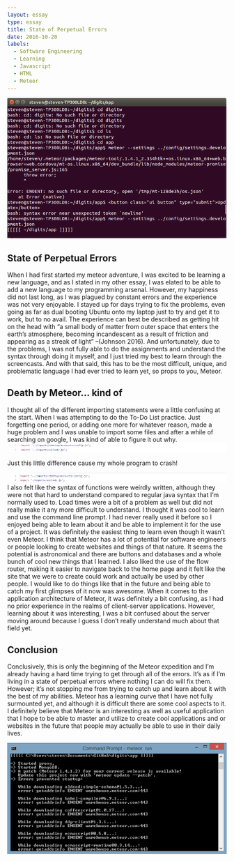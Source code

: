 ```yaml
---
layout: essay
type: essay
title: State of Perpetual Errors
date: 2016-10-20
labels:
  - Software Engineering
  - Learning
  - Javascript
  - HTML
  - Meteor
---
```

<img class="ui image" src="../images/ubuntus.png">

## State of Perpetual Errors

When I had first started my meteor adventure, I was excited to be learning a new language, and as I stated in my other essay, I was elated to be able to add a new language to my programming arsenal. However, my happiness did not last long, as I was plagued by constant errors and the experience was not very enjoyable. I stayed up for days trying to fix the problems, even going as far as dual booting Ubuntu onto my laptop just to try and get it to work, but to no avail. The experience can best be described as getting hit on the head with “a small body of matter from outer space that enters the earth’s atmosphere, becoming incandescent as a result of friction and appearing as a streak of light” –(Johnson 2016). And unfortunately, due to the problems, I was not fully able to do the assignments and understand the syntax through doing it myself, and I just tried my best to learn through the screencasts. And with that said, this has to be the most difficult, unique, and problematic language I had ever tried to learn yet, so props to you, Meteor.

## Death by Meteor... kind of

I thought all of the different importing statements were a little confusing at the start. When I was attempting to do the To-Do List practice. Just forgetting one period, or adding one more for whatever reason, made a huge problem and I was unable to import some files and after a while of searching on google, I was kind of able to figure it out why. 
<img class="ui image" src="../images/import2dots.png">


Just this little difference cause my whole program to crash!


<img class="ui image" src="../images/import1dot.png">
I also felt like the syntax of functions were weirdly written, although they were not that hard to understand compared to regular java syntax that I’m normally used to. Load times were a bit of a problem as well but did not really make it any more difficult to understand. I thought it was cool to learn and use the command line prompt. I had never really used it before so I enjoyed being able to learn about it and be able to implement it for the use of a project. It was definitely the easiest thing to learn even though it wasn’t even Meteor.  I think that Meteor has a lot of potential for software engineers or people looking to create websites and things of that nature. It seems the potential is astronomical and there are buttons and databases and a whole bunch of cool new things that I learned. I also liked the use of the flow router, making it easier to navigate back to the home page and it felt like the site that we were to create could work and actually be used by other people. I would like to do things like that in the future and being able to catch my first glimpses of it now was awesome. When it comes to the application architecture of Meteor, it was definitely a bit confusing, as I had no prior experience in the realms of client-server applications. However, learning about it was interesting, I was a bit confused about the server moving around because I guess I don’t really understand much about that field yet.

## Conclusion

Conclusively, this is only the beginning of the Meteor expedition and I’m already having a hard time trying to get through all of the errors. It’s as if I’m living in a state of perpetual errors where nothing I can do will fix them. However; it’s not stopping me from trying to catch up and learn about it with the best of my abilities. Meteor has a learning curve that I have not fully surmounted yet, and although it is difficult there are some cool aspects to it. I definitely believe that Meteor is an interesting as well as useful application that I hope to be able to master and utilize to create cool applications and or websites in the future that people may actually be able to use in their daily lives. 

<img class="ui image" src="../images/windowss.png">
